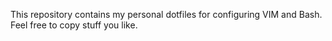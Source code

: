 This repository contains my personal dotfiles for configuring VIM and Bash.
Feel free to copy stuff you like.
